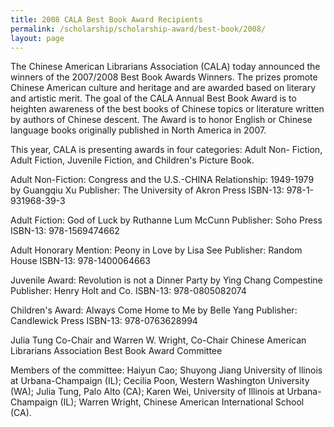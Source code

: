 ```yaml
---
title: 2008 CALA Best Book Award Recipients
permalink: /scholarship/scholarship-award/best-book/2008/
layout: page
---
```

The Chinese American Librarians Association (CALA) today announced the winners of the 2007/2008 Best Book Awards Winners. The prizes promote Chinese American culture and heritage and are awarded based on literary and artistic merit. The goal of the CALA Annual Best Book Award is to heighten awareness of the best books of Chinese topics or literature written by authors of Chinese descent. The Award is to honor English or Chinese language books originally published in North America in 2007.

This year, CALA is presenting awards in four categories: Adult Non- Fiction, Adult Fiction, Juvenile Fiction, and Children's Picture Book.

Adult Non-Fiction:
Congress and the U.S.-CHINA Relationship: 1949-1979 by Guangqiu Xu
Publisher: The University of Akron Press
ISBN-13: 978-1-931968-39-3

Adult Fiction:
God of Luck by Ruthanne Lum McCunn
Publisher: Soho Press
ISBN-13: 978-1569474662

Adult Honorary Mention:
Peony in Love by Lisa See
Publisher: Random House
ISBN-13: 978-1400064663

Juvenile Award:
Revolution is not a Dinner Party by Ying Chang Compestine
Publisher: Henry Holt and Co.
ISBN-13: 978-0805082074

Children's Award:
Always Come Home to Me by Belle Yang
Publisher: Candlewick Press
ISBN-13: 978-0763628994

Julia Tung Co-Chair and Warren W. Wright, Co-Chair Chinese American Librarians Association Best Book Award Committee

Members of the committee: Haiyun Cao; Shuyong Jiang University of llinois at Urbana-Champaign (IL); Cecilia Poon, Western Washington University (WA); Julia Tung, Palo Alto (CA); Karen Wei, University of Illinois at Urbana-Champaign (IL); Warren Wright, Chinese American International School (CA).